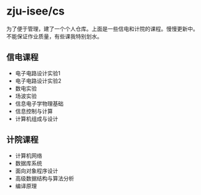 # zju-isee/cs
为了便于管理，建了一个个人仓库。上面是一些信电和计院的课程。慢慢更新中。不能保证作业质量，有些课我特别划水。

## 信电课程
- 电子电路设计实验1
- 电子电路设计实验2
- 数电实验
- 场波实验
- 信息电子学物理基础
- 信息控制与计算
- 计算机组成与设计


## 计院课程
- 计算机网络
- 数据库系统
- 面向对象程序设计
- 高级数据结构与算法分析
- 编译原理
